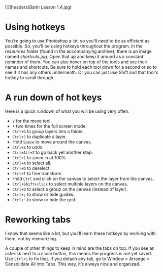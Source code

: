 ![](headers/Barin Lesson 1.4.jpg)
# Using hotkeys

You're going to use Photoshop a lot, so you'll need to be as efficient as possible. So, you'll be using hotkeys throughout the program. In the *resources* folder (found in the accompanying archive), there is an image named *shortcuts.jpg*. Open that up and keep it around as a constant reminder of them. You can also hover on top of the tools and see their names and shortcuts. Be sure to hold each tool down for a second or so to see if it has any others underneath. Or you can just use Shift and that tool's hotkey to scroll through.

# A run down of hot keys

Here is a quick rundown of what you will be using very often:

* `V` for the move tool.
* `F` two times for the full screen mode.
* `Ctrl+G` to group layers into a folder.
* `Ctrl+J` to duplicate a layer.
* Hold `Space` to move around the canvas.
* `Ctrl+Z` to undo
* `Ctrl+Alt+Z` to go back yet another step.
* `Ctrl+1` to zoom in at 100%
* `Ctrl+A` to select all.
* `Ctrl+D` to deselect.
* `Ctrl+T` to free transform.
* Hold `Ctrl` and click on the canvas to select the layer from the canvas.
* `Ctrl+Shift+click` to select multiple layers on the canvas.
* `Ctrl+G` to select a group on the canvas (instead of layer).
* `Ctrl+;` to show or hide guides.
* `Ctrl+'` to show or hide the grid.

# Reworking tabs

I know that seems like a lot, but you'll learn these hotkeys by working with them, not by memorizing. 

A couple of other things to keep in mind are the tabs on top. If you see an asterisk next to a close button, this means the progress is not yet saved. Use `Ctrl+S` to fix that. If you detach any tab, go to Window > Arrange > Consolidate All into Tabs. This way, it’s always nice and organized.